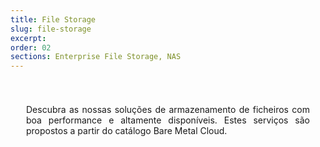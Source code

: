 ```yaml
---
title: File Storage
slug: file-storage
excerpt:
order: 02
sections: Enterprise File Storage, NAS
---
```


<style>
#page {
  display: flex !important;
  flex-direction:column-reverse !important;
}
#customProductIndex {
padding:25px;
}
#customProductIndex p {
text-align:justify;
}

</style>

<div id="customProductIndex">

<p>Descubra as nossas soluções de armazenamento de ficheiros com boa performance e altamente disponíveis. Estes serviços são propostos a partir do catálogo Bare Metal Cloud.</p>

</div>
